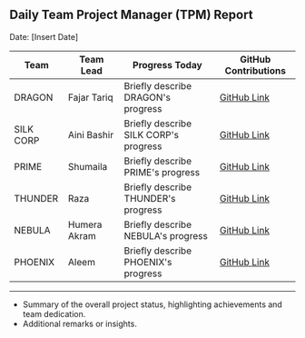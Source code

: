 ## Daily Team Project Manager (TPM) Report
Date: [Insert Date]

| Team          | Team Lead       | Progress Today                     | GitHub Contributions |
|---------------|-----------------|------------------------------------|----------------------|
| DRAGON        | Fajar Tariq     | Briefly describe DRAGON's progress | [GitHub Link](#)    |
| SILK CORP     | Aini Bashir     | Briefly describe SILK CORP's progress | [GitHub Link](#)  |
| PRIME         | Shumaila        | Briefly describe PRIME's progress | [GitHub Link](#)    |
| THUNDER       | Raza            | Briefly describe THUNDER's progress | [GitHub Link](#)  |
| NEBULA        | Humera Akram    | Briefly describe NEBULA's progress | [GitHub Link](#)  |
| PHOENIX       | Aleem           | Briefly describe PHOENIX's progress | [GitHub Link](#)  |

---


- Summary of the overall project status, highlighting achievements and team dedication.
- Additional remarks or insights.

